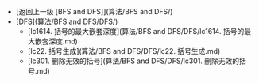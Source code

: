 - [返回上一级 [BFS and DFS]](算法/BFS and DFS/)
- [DFS](算法/BFS and DFS/DFS/)
  - [lc1614. 括号的最大嵌套深度](算法/BFS and DFS/DFS/lc1614. 括号的最大嵌套深度.md)
  - [lc22. 括号生成](算法/BFS and DFS/DFS/lc22. 括号生成.md)
  - [lc301. 删除无效的括号](算法/BFS and DFS/DFS/lc301. 删除无效的括号.md)
